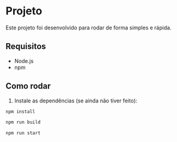 # Projeto

Este projeto foi desenvolvido para rodar de forma simples e rápida.

## Requisitos

- Node.js
- npm

## Como rodar

1. Instale as dependências (se ainda não tiver feito):

```bash
npm install

npm run build

npm run start
